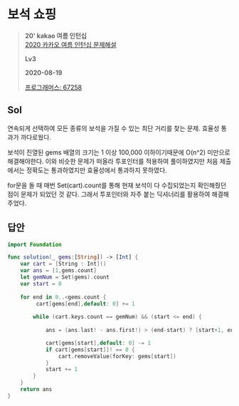 # 보석 쇼핑
> **20' kakao 여름 인턴십**  
> [2020 카카오 여름 인턴십 문제해설](https://tech.kakao.com/2020/07/01/2020-internship-test/)
>
> **Lv3**
>
> **2020-08-19**
>
> [프로그래머스: 67258](https://programmers.co.kr/learn/courses/30/lessons/67258)

## Sol

연속되게 선택하여 모든 종류의 보석을 가질 수 있는 최단 거리를 찾는 문제. 효율성 통과가 까다로웠다.

보석이 진열된 gems 배열의 크기는 1 이상 100,000 이하이기때문에 O(n^2) 미만으로 해결해야한다. 이와 비슷한 문제가 떠올라 투포인터를 적용하여 풀이하였지만 처음 제출에서는 정확도는 통과하였지만 효율성에서 통과하지 못하였다.

for문을 돌 때 매번 Set(cart).count를 통해 현재 보석이 다 수집되었는지 확인해줬던 점이 문제가 되었던 것 같다. 그래서 투포인터와 자주 붙는 딕셔너리를 활용하여 해결해주었다.


## 답안
```swift
import Foundation

func solution(_ gems:[String]) -> [Int] {
    var cart = [String : Int]()
    var ans = [1,gems.count]
    let gemNum = Set(gems).count
    var start = 0
    
    for end in 0..<gems.count {
         cart[gems[end],default: 0] += 1
        
        while (cart.keys.count == gemNum) && (start <= end) {
            
            ans = (ans.last! - ans.first!) > (end-start) ? [start+1, end+1] : ans

            cart[gems[start],default: 0] -= 1
            if cart[gems[start]]! == 0 {
                cart.removeValue(forKey: gems[start])
            }
            start += 1
        }
    }
    return ans
}
```